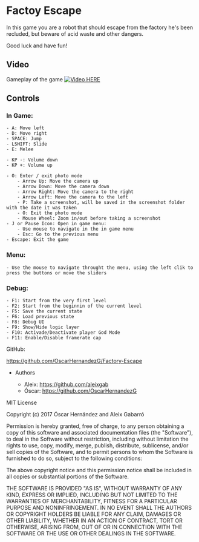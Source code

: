 ﻿# Factoy Escape

In this game you are a robot that should escape from the factory he's been recluded,
but beware of acid waste and other dangers.


Good luck and have fun!


## Video
Gameplay of the game
[![Video HERE](https://img.youtube.com/vi/vSe9DGbsOJQ/0.jpg)](https://www.youtube.com/watch?v=vSe9DGbsOJQ)


## Controls

### In Game:
	- A: Move left	
	- D: Move right
	- SPACE: Jump
	- LSHIFT: Slide
	- E: Melee

	- KP -: Volume down
	- KP +: Volume up
	
	- O: Enter / exit photo mode
		- Arrow Up: Move the camera up
		- Arrow Down: Move the camera down
		- Arrow Right: Move the camera to the right
		- Arrow Left: Move the camera to the left
		- P: Take a screenshot, will be saved in the screenshot folder with the date it was taken 
		- O: Exit the photo mode
		- Mouse Wheel: Zoom in/out before taking a screenshot
	- J or Pause Icon: Open in game menu:
		- Use mouse to navigate in the in game menu
		- Esc: Go to the previous menu
	- Escape: Exit the game
	
### Menu:
	- Use the mouse to navigate throught the menu, using the left clik to press the buttons or move the sliders


### Debug:
	
	- F1: Start from the very first level
	- F2: Start from the beginnin of the current level
	- F5: Save the current state
	- F6: Load previous state
	- F8: Debug UI
	- F9: Show/Hide logic layer
	- F10: Activade/Deactivate player God Mode
	- F11: Enable/Disable framerate cap


GitHub:

https://github.com/OscarHernandezG/Factory-Escape

  - Authors
 
	- Aleix: https://github.com/aleixgab
	- Óscar: https://github.com/OscarHernandezG

MIT License

Copyright (c) 2017 Óscar Hernández and Aleix Gabarró

Permission is hereby granted, free of charge, to any person obtaining a copy
of this software and associated documentation files (the "Software"), to deal
in the Software without restriction, including without limitation the rights
to use, copy, modify, merge, publish, distribute, sublicense, and/or sell
copies of the Software, and to permit persons to whom the Software is
furnished to do so, subject to the following conditions:

The above copyright notice and this permission notice shall be included in all
copies or substantial portions of the Software.

THE SOFTWARE IS PROVIDED "AS IS", WITHOUT WARRANTY OF ANY KIND, EXPRESS OR
IMPLIED, INCLUDING BUT NOT LIMITED TO THE WARRANTIES OF MERCHANTABILITY,
FITNESS FOR A PARTICULAR PURPOSE AND NONINFRINGEMENT. IN NO EVENT SHALL THE
AUTHORS OR COPYRIGHT HOLDERS BE LIABLE FOR ANY CLAIM, DAMAGES OR OTHER
LIABILITY, WHETHER IN AN ACTION OF CONTRACT, TORT OR OTHERWISE, ARISING FROM,
OUT OF OR IN CONNECTION WITH THE SOFTWARE OR THE USE OR OTHER DEALINGS IN THE
SOFTWARE.
